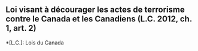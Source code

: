 ## Loi visant à décourager les actes de terrorisme contre le Canada et les Canadiens (L.C. 2012, ch. 1, art. 2)
  *[L.C.]: Lois du Canada
